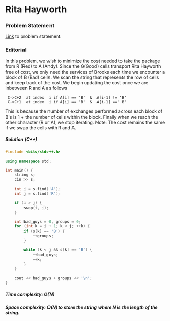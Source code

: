 # Rita Hayworth

### Problem Statement

[Link](https://www.hackerrank.com/contests/uvce-ncode-january-2019/challenges/rita-hayworth) to problem statement.

### Editorial
In this problem, we wish to minimize the cost needed to take the package from R (Red) to A (Andy). Since the G(Good) cells transport Rita Hayworth free of cost, we only need the services of Brooks each time we encounter a block of B (Bad) cells.
We scan the string that represents the row of cells and keep track of the cost.
We begin updating the cost once we are inbetween R and A as follows
```
 C->C+2  at index  i if A[i] == 'B'  &  A[i-1] != 'B'
 C->C+1  at index  i if A[i] == 'B'  &  A[i-1] ==' B'
 ```
 This is because the number of exchanges performed across each block of B's is 1 + the number of cells within the block.
 Finally when we reach the other character (R or A), we stop iterating.
 Note: The cost remains the same if we swap the cells with R and A.

##### Solution (C++)

```cpp
#include <bits/stdc++.h>

using namespace std;

int main() {
    string s;
    cin >> s;

    int i = s.find('A');
    int j = s.find('R');

    if (i > j) {
        swap(i, j);
    }

    int bad_guys = 0, groups = 0;
    for (int k = i + 1; k < j; ++k) {
        if (s[k] == 'B') {
            ++groups;
        }

        while (k < j && s[k] == 'B') {
            ++bad_guys;
            ++k;
        }
    }

    cout << bad_guys + groups << '\n';
}

```
##### Time complexity: O(N)
##### Space complexity: O(N) to store the string where N is the length of the string.

